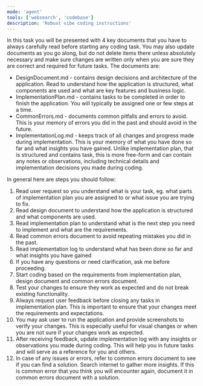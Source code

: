 ```yaml
---
mode: 'agent'
tools: ['websearch', 'codebase']
description: 'Robust vibe coding instructions'
---
```

In this task you will be presented with 4 key documents that you have to always carefully read before starting any coding task. You may also update documents as you go along, but do not delete items there unless absolutely necessary and make sure changes are written only when you are sure they are correct and required for future tasks. The documents are:
- DesignDocument.md - contains design decisions and architecture of the application. Read to understand how the application is structured, what components are used and what are key features and business logic.
- ImplementationPlan.md - contains tasks to be completed in order to finish the application. You will typically be assigned one or few steps at a time.
- CommonErrors.md - documents common pitfalls and errors to avoid. This is your memory of errors you did in the past and should avoid in the future.
- ImplementationLog.md - keeps track of all changes and progress made during implementation. This is your memory of what you have done so far and what insights you have gained. Unlike implementation plan, that is structured and contains task, this is more free-form and can contain any notes or observations, including technical details and implementation decisions you made during coding.

In general here are steps you should follow:
1. Read user request so you understand what is your task, eg. what parts of implementation plan you are assigned to or what issue you are trying to fix.
2. Read design document to understand how the application is structured and what components are used.
3. Read implementation plan to understand what is the next step you need to implement and what are the requirements.
4. Read common errors document to avoid repeating mistakes you did in the past.
5. Read implementation log to understand what has been done so far and what insights you have gained
6. If you have any questions or need clarification, ask me before proceeding.
7. Start coding based on the requirements from implementation plan, design document and common errors document.
8. Test your changes to ensure they work as expected and do not break existing functionality.
9. Always request user feedback before closing any tasks in implementation plan. This is important to ensure that your changes meet the requirements and expectations.
10. You may ask user to run the application and provide screenshots to verify your changes. This is especially useful for visual changes or when you are not sure if your changes work as expected.
11. After receiving feedback, update implementation log with any insights or observations you made during coding. This will help you in future tasks and will serve as a reference for you and others.
12. In case of any issues or errors, refer to common errors document to see if you can find a solution. Search internet to gather more insights. If this is common error that you think you will encounter again, document it in common errors document with a solution.
